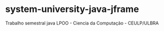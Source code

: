 # system-university-java-jframe
Trabalho semestral java LPOO - Ciencia da Computação - CEULP/ULBRA 
